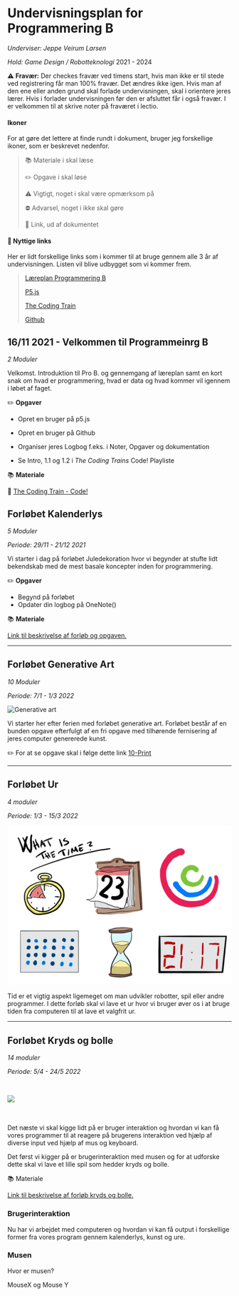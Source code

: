 # Undervisningsplan for Programmering B
_Underviser: Jeppe Veirum Larsen_

*Hold: Game Design / Robotteknologi* 2021 - 2024



⚠️ **Fravær:** Der checkes fravær ved timens start, hvis man ikke er til stede ved registrering får man 100% fravær. Det ændres ikke igen. Hvis man af den ene eller anden grund skal forlade undervisningen, skal i orientere jeres lærer. Hvis i forlader undervisningen før den er afsluttet får i også fravær. I er velkommen til at skrive noter på fraværet i lectio.



#### Ikoner

For at gøre det lettere at finde rundt i dokument, bruger jeg forskellige ikoner, som er beskrevet nedenfor.

> 📚 Materiale i skal læse
>
> ✏️ Opgave i skal løse
>
> ⚠️ Vigtigt, noget i skal være opmærksom på
>
> ⛔️ Advarsel, noget i ikke skal gøre
>
> 🔗 Link, ud af dokumentet



#### 🔗 Nyttige links

Her er lidt forskellige links som i kommer til at bruge gennem alle 3 år af undervisningen. Listen vil blive udbygget som vi kommer frem.

> [Læreplan Programmering B](https://www.uvm.dk/-/media/filer/uvm/gym-laereplaner-2017/valgfag/programmering-b-valgfag-august-2017.pdf)
>
> [P5.js](https://p5js.org)
>
> [The Coding Train](https://www.youtube.com/channel/UCvjgXvBlbQiydffZU7m1_aw)
>
> [Github](https://github.com)



## 16/11 2021 - Velkommen til Programmeinrg B

*2 Moduler*

Velkomst. Introduktion til Pro B. og gennemgang af læreplan samt en kort snak om hvad er programmering, hvad er data og hvad kommer vil igennem i løbet af faget.



✏️ **Opgaver**

- Opret en bruger på p5.js

- Opret en bruger på Github

- Organiser jeres Logbog f.eks. i Noter, Opgaver og dokumentation
- Se Intro, 1.1 og 1.2 i *The Coding Trains* Code! Playliste



📚 **Materiale**

🎥 [The Coding Train - Code!](https://www.youtube.com/watch?v=HerCR8bw_GE&list=PLRqwX-V7Uu6Zy51Q-x9tMWIv9cueOFTFA)



## Forløbet Kalenderlys

*5 Moduler*

*Periode: 29/11 - 21/12 2021*

Vi starter i dag på forløbet Juledekoration hvor vi begynder at stufte lidt bekendskab med de mest basale koncepter inden for programmering.



✏️ **Opgaver**

- Begynd på forløbet
- Opdater din logbog på OneNote()



📚 **Materiale**

[Link til beskrivelse af forløb og opgaven.](https://github.com/veirum/pro-c/blob/master/Forløb/Kaldenderlys.md)



---



## Forløbet Generative Art 

*10 Moduler*

*Periode: 7/1 - 1/3 2022*

 ![Generative art](https://images.squarespace-cdn.com/content/v1/5c12933f365f02733c923e4e/1628010988096-LN6S2JXID07LPGZ247QM/long-form-generative-art-banner.png)

Vi starter her efter ferien med forløbet generative art. Forløbet består af en bunden opgave efterfulgt af en fri opgave med tilhørende fernisering af jeres computer genererede kunst.



✏️ For at se opgave skal i følge dette link [10-Print](https://github.com/veirum/pro-c/blob/master/Forløb/10_print.md)



---



## Forløbet Ur 

*4 moduler*

*Periode: 1/3  - 15/3 2022* 

![time](./images/time.jpg)



Tid er et vigtig aspekt ligemeget om man udvikler robotter, spil eller andre programmer.  I dette forløb skal vi lave et ur hvor vi bruger øver os i at bruge tiden fra computeren til at lave et valgfrit ur.



---



## Forløbet Kryds og bolle 

*14 moduler*

*Periode: 5/4 - 24/5 2022*

<br>

![](https://media.istockphoto.com/vectors/hand-drawn-tic-tac-toe-vector-id831401352?k=20&m=831401352&s=612x612&w=0&h=Irx_8EfP9jZlJeKAAbN5NP0a-LLW17ZTtoDnfu7zS9M=)

<br>

Det næste vi skal kigge lidt på er bruger interaktion og hvordan vi kan få vores programmer til at reagere på brugerens interaktion ved hjælp af diverse input ved hjælp af mus og keyboard. 



Det først vi kigger på er brugerinteraktion med musen og for at udforske dette skal vi lave et lille spil som hedder kryds og bolle.



📚 Materiale



[Link til beskrivelse af forløb kryds og bolle.](https://github.com/veirum/pro-c/blob/master/Forløb/Kryds%20og%20bolle.md)



### Brugerinteraktion

Nu har vi arbejdet med computeren og hvordan vi kan få output i forskellige former fra vores program gennem kalenderlys, kunst og ure.









### Musen

Hvor er musen?

MouseX og Mouse Y

